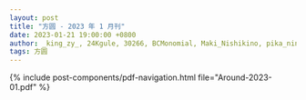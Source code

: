 ```yaml
---
layout: post
title: "方圆 - 2023 年 1 月刊"
date: 2023-01-21 19:00:00 +0800
author: _king_zy_, 24Kgule, 30266, BCMonomial, Maki_Nishikino, pika_ning, send_9, Zero_O5, 抹岚报社
tags: 方圆
---
```


{% include post-components/pdf-navigation.html file="Around-2023-01.pdf" %}